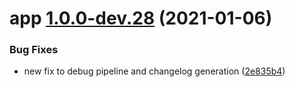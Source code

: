 # app [1.0.0-dev.28](https://github.com/davikawasaki/multi-semantic-release-monorepo/compare/app@1.0.0-dev.27...app@1.0.0-dev.28) (2021-01-06)


### Bug Fixes

* new fix to debug pipeline and changelog generation ([2e835b4](https://github.com/davikawasaki/multi-semantic-release-monorepo/commit/2e835b46c662a5e77544373490423f6f5d702e1b))

